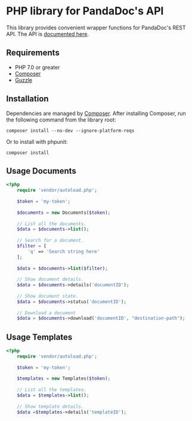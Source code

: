 # PHP library for PandaDoc's API

This library provides convenient wrapper functions for PandaDoc's REST API.
The API is [documented here](https://developers.pandadoc.com/).

## Requirements

- PHP 7.0 or greater
- [Composer](https://getcomposer.org/)
- [Guzzle](https://github.com/guzzle/guzzle)

## Installation

Dependencies are managed by [Composer](https://getcomposer.org/). After
installing Composer, run the following command from the library root:

`composer install --no-dev --ignore-platform-reqs`

Or to install with phpunit:

`composer install`


## Usage Documents
```php
<?php
    require 'vendor/autoload.php';
    
    $token = 'my-token';
    
    $documents = new Documents($token);
    
    // List all the documents.
    $data = $documents->list();
    
    // Search for a document.
    $filter = [
        'q' => 'Search string here'
    ];
    
    $data = $documents->list($filter);
    
    // Show document details.
    $data = $documents->details('documentID');
    
    // Show document state.
    $data = $documents->status('documentID');
    
    // Download a document
    $data = $documents->download('documentID', "destination-path");
```

## Usage Templates
```php
<?php
    require 'vendor/autoload.php';
    
    $token = 'my-token';
    
    $templates = new Templates($token);
    
    // List all the templates.
    $data = $templates->list();
    
    // Show template details.
    $data =$templates->details('templateID');
```